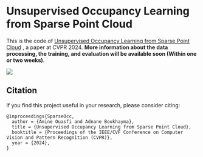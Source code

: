 # Unsupervised Occupancy Learning from Sparse Point Cloud

This is the code of [Unsupervised Occupancy Learning from Sparse Point Cloud](https://arxiv.org/pdf/2404.02759) , a paper at CVPR 2024. **More information about the data processing, the training, and evaluation will be available soon (Within one or two weeks)**. 




![](./poster.jpeg)
## Citation
If you find this project useful in your research, please consider citing:

```
@inproceedings{SparseOcc,
  author = {Amine Ouasfi and Adnane Boukhayma},
  title = {Unsupervised Occupancy Learning from Sparse Point Cloud},
  booktitle = {Proceedings of the IEEE/CVF Conference on Computer Vision and Pattern Recognition (CVPR)},
  year = {2024},
}

```
